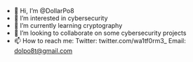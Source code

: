 - 👋 Hi, I’m @DollarPo8
- 👀 I’m interested in cybersecurity
- 🌱 I’m currently learning cryptography
- 💞️ I’m looking to collaborate on some cybersecurity projects
- 📫 How to reach me:
Twitter: twitter.com/wa1tf0rm3_
Email: dolpo8t@gmail.com
